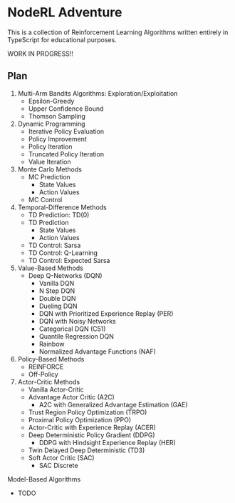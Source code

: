 # NodeRL Adventure

This is a collection of Reinforcement Learning Algorithms written entirely in TypeScript for educational purposes.

WORK IN PROGRESS!!

## Plan

1. Multi-Arm Bandits Algorithms: Exploration/Exploitation
   * Epsilon-Greedy
   * Upper Confidence Bound
   * Thomson Sampling
2. Dynamic Programming
   * Iterative Policy Evaluation
   * Policy Improvement
   * Policy Iteration
   * Truncated Policy Iteration
   * Value Iteration
3. Monte Carlo Methods
   * MC Prediction
     - State Values
     - Action Values
   * MC Control
4. Temporal-Difference Methods
   * TD Prediction: TD(0)
   * TD Prediction
     - State Values
     - Action Values
   * TD Control: Sarsa
   * TD Control: Q-Learning
   * TD Control: Expected Sarsa
5. Value-Based Methods
   * Deep Q-Networks (DQN)
     - Vanilla DQN
     - N Step DQN
     - Double DQN
     - Dueling DQN
     - DQN with Prioritized Experience Replay (PER)
     - DQN with Noisy Networks
     - Categorical DQN (C51)
     - Quantile Regression DQN
     - Rainbow
     - Normalized Advantage Functions (NAF)
6. Policy-Based Methods
   * REINFORCE
   * Off-Policy
7. Actor-Critic Methods
   * Vanilla Actor-Critic
   * Advantage Actor Critic (A2C)
     - A2C with Generalized Advantage Estimation (GAE)
   * Trust Region Policy Optimization (TRPO)
   * Proximal Policy Optimization (PPO)
   * Actor-Critic with Experience Replay (ACER)
   * Deep Deterministic Policy Gradient (DDPG)
     - DDPG with Hindsight Experience Replay (HER)
   * Twin Delayed Deep Deterministic (TD3)
   * Soft Actor Critic (SAC)
     - SAC Discrete

Model-Based Algorithms
   * TODO

